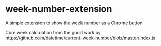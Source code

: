# week-number-extension
A simple extension to show the week number as a Chrome button

Core week calculation from the good work by https://github.com/datetime/current-week-number/blob/master/index.js

